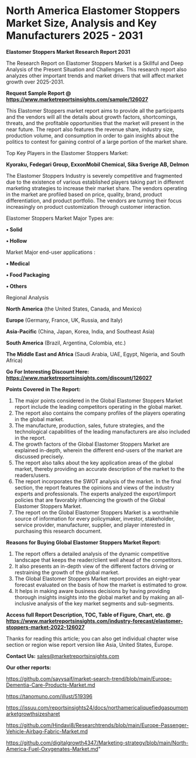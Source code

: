 # North America Elastomer Stoppers Market Size, Analysis and Key Manufacturers 2025 - 2031

<strong>Elastomer Stoppers Market Research Report 2031</strong>

The Research Report on Elastomer Stoppers Market is a Skillful and Deep Analysis of the Present Situation and Challenges. This research report also analyzes other important trends and market drivers that will affect market growth over 2025-2031.

<strong>Request Sample Report @ <a href=https://www.marketreportsinsights.com/sample/126027>https://www.marketreportsinsights.com/sample/126027</a></strong>

This Elastomer Stoppers market report aims to provide all the participants and the vendors will all the details about growth factors, shortcomings, threats, and the profitable opportunities that the market will present in the near future. The report also features the revenue share, industry size, production volume, and consumption in order to gain insights about the politics to contest for gaining control of a large portion of the market share.

Top Key Players in the Elastomer Stoppers Market:

<strong>Kyoraku, Fedegari Group, ExxonMobil Chemical, Sika Sverige AB, Delmon</strong>

The Elastomer Stoppers Industry is severely competitive and fragmented due to the existence of various established players taking part in different marketing strategies to increase their market share. The vendors operating in the market are profiled based on price, quality, brand, product differentiation, and product portfolio. The vendors are turning their focus increasingly on product customization through customer interaction.

Elastomer Stoppers Market Major Types are:

<strong>• Solid

• Hollow</strong>

Market Major end-user applications :

<strong>• Medical

• Food Packaging

• Others</strong>

Regional Analysis

</u><strong><b>North America</b></strong> (the United States, Canada, and Mexico)

<strong><b>Europe </b></strong>(Germany, France, UK, Russia, and Italy)

<strong><b>Asia-Pacific</b></strong> (China, Japan, Korea, India, and Southeast Asia)

<strong><b>South America</b></strong> (Brazil, Argentina, Colombia, etc.)

<strong><b>The Middle East and Africa</b></strong> (Saudi Arabia, UAE, Egypt, Nigeria, and South Africa)

<strong>Go For Interesting Discount Here: <a href=https://www.marketreportsinsights.com/discount/126027>https://www.marketreportsinsights.com/discount/126027</a></strong>

<strong>Points Covered in The Report:</strong>
<ol>
  <li>The major points considered in the Global Elastomer Stoppers Market report include the leading competitors operating in the global market.</li>
  <li>The report also contains the company profiles of the players operating in the global market.</li>
  <li>The manufacture, production, sales, future strategies, and the technological capabilities of the leading manufacturers are also included in the report.</li>
  <li>The growth factors of the Global Elastomer Stoppers Market are explained in-depth, wherein the different end-users of the market are discussed precisely.</li>
  <li>The report also talks about the key application areas of the global market, thereby providing an accurate description of the market to the readers/users.</li>
  <li>The report incorporates the SWOT analysis of the market. In the final section, the report features the opinions and views of the industry experts and professionals. The experts analyzed the export/import policies that are favorably influencing the growth of the Global Elastomer Stoppers Market.</li>
  <li>The report on the Global Elastomer Stoppers Market is a worthwhile source of information for every policymaker, investor, stakeholder, service provider, manufacturer, supplier, and player interested in purchasing this research document.</li>
</ol>
<strong>Reasons for Buying Global Elastomer Stoppers Market Report:</strong>

<ol>
  <li>The report offers a detailed analysis of the dynamic competitive landscape that keeps the reader/client well ahead of the competitors.</li>
  <li>It also presents an in-depth view of the different factors driving or restraining the growth of the global market.</li>
  <li>The Global Elastomer Stoppers Market report provides an eight-year forecast evaluated on the basis of how the market is estimated to grow.</li>
  <li>It helps in making aware business decisions by having providing thorough insights insights into the global market and by making an all-inclusive analysis of the key market segments and sub-segments.</li>
</ol>
<strong>Access full Report Description, TOC, Table of Figure, Chart, etc. @ <a href=https://www.marketreportsinsights.com/industry-forecast/elastomer-stoppers-market-2022-126027>https://www.marketreportsinsights.com/industry-forecast/elastomer-stoppers-market-2022-126027</a></strong>


Thanks for reading this article; you can also get individual chapter wise section or region wise report version like Asia, United States, Europe.

<strong>Contact Us:</strong>
sales@marketreportsinsights.com

<strong>Our other reports:</strong>

<a href=https://github.com/sayysaif/market-search-trend/blob/main/Europe-Dementia-Care-Products-Market.md>https://github.com/sayysaif/market-search-trend/blob/main/Europe-Dementia-Care-Products-Market.md</a>

<a href=https://tanomuno.com/illust/519396>https://tanomuno.com/illust/519396</a>

<a href=https://issuu.com/reportsinsights24/docs/northamericaliquefiedgaspumpmarketgrowthsizesharet>https://issuu.com/reportsinsights24/docs/northamericaliquefiedgaspumpmarketgrowthsizesharet</a>

<a href=https://github.com/Hindavi8/Researchtrends/blob/main/Europe-Passenger-Vehicle-Airbag-Fabric-Market.md>https://github.com/Hindavi8/Researchtrends/blob/main/Europe-Passenger-Vehicle-Airbag-Fabric-Market.md</a>

<a href=https://github.com/digitalgrowth4347/Marketing-strategy/blob/main/North-America-Fuel-Oxygenates-Market.md>https://github.com/digitalgrowth4347/Marketing-strategy/blob/main/North-America-Fuel-Oxygenates-Market.md</a>"
